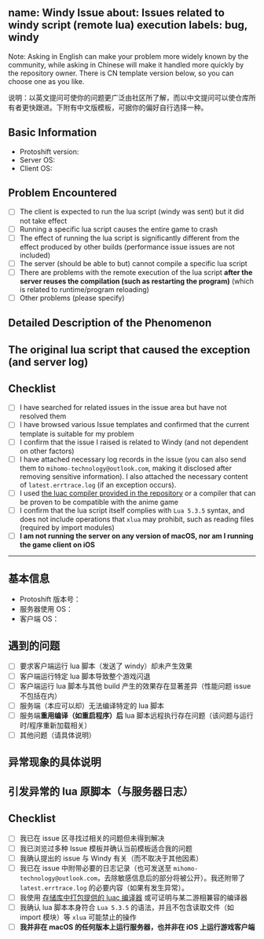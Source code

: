 name: Windy Issue
about: Issues related to windy script (remote lua) execution
labels: bug, windy
---

Note: Asking in English can make your problem more widely known by the community, while asking in Chinese will make it handled more quickly by the repository owner. There is CN template version below, so you can choose one as you like.

说明：以英文提问可使你的问题更广泛由社区所了解，而以中文提问可以使仓库所有者更快跟进。下附有中文版模板，可据你的偏好自行选择一种。

## Basic Information

- Protoshift version:
- Server OS:
- Client OS:

## Problem Encountered

- [ ] The client is expected to run the lua script (windy was sent) but it did not take effect
- [ ] Running a specific lua script causes the entire game to crash
- [ ] The effect of running the lua script is significantly different from the effect produced by other builds (performance issue issues are not included)
- [ ] The server (should be able to but) cannot compile a specific lua script
- [ ] There are problems with the remote execution of the lua script **after the server reuses the compilation (such as restarting the program)** (which is related to runtime/program reloading)
- [ ] Other problems (please specify)

## Detailed Description of the Phenomenon

## The original lua script that caused the exception (and server log)

## Checklist

- [ ] I have searched for related issues in the issue area but have not resolved them
- [ ] I have browsed various Issue templates and confirmed that the current template is suitable for my problem
- [ ] I confirm that the issue I raised is related to Windy (and not dependent on other factors)
- [ ] I have attached necessary log records in the issue (you can also send them to `mihomo-technology@outlook.com`, making it disclosed after removing sensitive information). I also attached the necessary content of `latest.errtrace.log` (if an exception occurs).
- [ ] I used [the luac compiler provided in the repository](https://github.com/YYHEggEgg/csharp-Protoshift/tree/main/csharp-Protoshift/resources/luac_bins) or a compiler that can be proven to be compatible with the anime     game
- [ ] I confirm that the lua script itself complies with `Lua 5.3.5` syntax, and does not include operations that `xlua` may prohibit, such as reading files (required by import modules)
- [ ] **I am not running the server on any version of macOS, nor am I running the game client on iOS**

-----------------------------------------


## 基本信息

- Protoshift 版本号：
- 服务器使用 OS：
- 客户端 OS：

## 遇到的问题

- [ ] 要求客户端运行 lua 脚本（发送了 windy）却未产生效果
- [ ] 客户端运行特定 lua 脚本导致整个游戏闪退
- [ ] 客户端运行 lua 脚本与其他 build 产生的效果存在显著差异（性能问题 issue 不包括在内）
- [ ] 服务端（本应可以却）无法编译特定的 lua 脚本
- [ ] 服务端**重用编译（如重启程序）后** lua 脚本远程执行存在问题（该问题与运行时/程序重新加载相关）
- [ ] 其他问题（请具体说明）

## 异常现象的具体说明

## 引发异常的 lua 原脚本（与服务器日志）

## Checklist

- [ ] 我已在 issue 区寻找过相关的问题但未得到解决
- [ ] 我已浏览过多种 Issue 模板并确认当前模板适合我的问题
- [ ] 我确认提出的 issue 与 Windy 有关（而不取决于其他因素）
- [ ] 我已在 issue 中附带必要的日志记录（也可发送至 `mihomo-technology@outlook.com`，去除敏感信息后的部分将被公开）。我还附带了 `latest.errtrace.log` 的必要内容（如果有发生异常）。
- [ ] 我使用 [存储库中打包提供的 luac 编译器](https://github.com/YYHEggEgg/csharp-Protoshift/tree/main/csharp-Protoshift/resources/luac_bins) 或可证明与某二游相兼容的编译器
- [ ] 我确认 lua 脚本本身符合 `Lua 5.3.5` 的语法，并且不包含读取文件（如 import 模块）等 `xlua` 可能禁止的操作
- [ ] **我并非在 macOS 的任何版本上运行服务器，也并非在 iOS 上运行游戏客户端**

